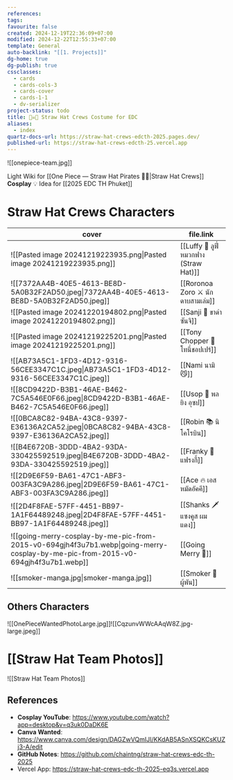 ```yaml
---
references: 
tags: 
favourite: false
created: 2024-12-19T22:36:09+07:00
modified: 2024-12-22T12:55:33+07:00
template: General
auto-backlink: "[[1. Projects]]"
dg-home: true
dg-publish: true
cssclasses:
  - cards
  - cards-cols-3
  - cards-cover
  - cards-1-1
  - dv-serializer
project-status: todo
title: 🏴‍☠️🍻 Straw Hat Crews Costume for EDC
aliases:
  - index
quartz-docs-url: https://straw-hat-crews-edcth-2025.pages.dev/
published-url: https://straw-hat-crews-edcth-25.vercel.app
---
```


![[onepiece-team.jpg]]

Light Wiki  for [[One Piece — Straw Hat Pirates 🏴‍☠️|Straw Hat Crews]] **Cosplay**
💡 Idea for [[2025 EDC TH Phuket]] 

# Straw Hat Crews Characters

<!-- QueryToSerialize: TABLE WITHOUT ID cover, file.link FROM "🏠 Personal/1. Projects/🏴‍☠️🍻 Straw Hat Crews Costume for EDC/crew-characters" WHERE !contains(tags, "hidden") sort default(order, 999) ASC -->
<!-- SerializedQuery: TABLE WITHOUT ID cover, file.link FROM "🏠 Personal/1. Projects/🏴‍☠️🍻 Straw Hat Crews Costume for EDC/crew-characters" WHERE !contains(tags, "hidden") sort default(order, 999) ASC -->

| cover                                                                                                                                                                                                                         | file.link                                                                                                                                                     |
| ----------------------------------------------------------------------------------------------------------------------------------------------------------------------------------------------------------------------------- | ------------------------------------------------------------------------------------------------------------------------------------------------------------- |
| ![[Pasted image 20241219223935.png\|Pasted image 20241219223935.png]]                                                             | [[Luffy 🍻 ลูฟี่ หมวกฟาง (Straw Hat)]] |
| ![[7372AA4B-40E5-4613-BE8D-5A0B32F2AD50.jpeg\|7372AA4B-40E5-4613-BE8D-5A0B32F2AD50.jpeg]]                                         | [[Roronoa Zoro ⚔️ นักดาบสามเล่ม]]           |
| ![[Pasted image 20241220194802.png\|Pasted image 20241220194802.png]]                                                             | [[Sanji 🦿 ขาดำ ซันจิ]]                               |
| ![[Pasted image 20241219225201.png\|Pasted image 20241219225201.png]]                                                             | [[Tony Chopper 🦌 โทนี่ชอปเปร์]]             |
| ![[AB73A5C1-1FD3-4D12-9316-56CEE3347C1C.jpeg\|AB73A5C1-1FD3-4D12-9316-56CEE3347C1C.jpeg]]                                         | [[Nami นามิ 😼]]                                             |
| ![[8CD9422D-B3B1-46AE-B462-7C5A546E0F66.jpeg\|8CD9422D-B3B1-46AE-B462-7C5A546E0F66.jpeg]]                                         | [[Usop 🎯 พลยิง อุซป]]                                 |
| ![[0BCA8C82-94BA-43C8-9397-E36136A2CA52.jpeg\|0BCA8C82-94BA-43C8-9397-E36136A2CA52.jpeg]]                                         | [[Robin 📚 นิโคโรบิน]]                                 |
| ![[B4E6720B-3DDD-4BA2-93DA-330425592519.jpeg\|B4E6720B-3DDD-4BA2-93DA-330425592519.jpeg]]                                         | [[Franky 🤖 แฟรงกี้]]                                   |
| ![[2D9E6F59-BA61-47C1-ABF3-003FA3C9A286.jpeg\|2D9E6F59-BA61-47C1-ABF3-003FA3C9A286.jpeg]]                                         | [[Ace 🔥 เอส หมัดอัคคี]]                             |
| ![[2D4F8FAE-57FF-4451-BB97-1A1F64489248.jpeg\|2D4F8FAE-57FF-4451-BB97-1A1F64489248.jpeg]]                                         | [[Shanks 🗡️ แซงคูส ผมแดง]]                       |
| ![[going-merry-cosplay-by-me-pic-from-2015-v0-694gjh4f3u7b1.webp\|going-merry-cosplay-by-me-pic-from-2015-v0-694gjh4f3u7b1.webp]] | [[Going Merry 🐐]]                                         |
| ![[smoker-manga.jpg\|smoker-manga.jpg]]                                                                                           | [[Smoker 🚬 ผู้พัน]]                                     |
<!-- SerializedQuery END -->

## Others Characters
![[OnePieceWantedPhotoLarge.jpg]]![[CqzunvWWcAAqW8Z.jpg-large.jpeg]]


# [[Straw Hat Team Photos]]
![[Straw Hat Team Photos]]



## References
- **Cosplay YouTube**: https://www.youtube.com/watch?app=desktop&v=q3uk0DaDK6E
- **Canva Wanted**: https://www.canva.com/design/DAGZwVQmIJI/KKdAB5ASnXSQKCsKUZj3-A/edit
- **GitHub Notes**: https://github.com/chaintng/straw-hat-crews-edc-th-2025
- Vercel App: https://straw-hat-crews-edc-th-2025-eq3s.vercel.app